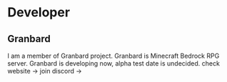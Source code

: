 # Developer

## Granbard

I am a member of Granbard project.
Granbard is Minecraft Bedrock RPG server.
Granbard is developing now, alpha test date is undecided.
check website ->
join discord ->
